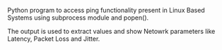 Python program to access ping functionality present in Linux Based Systems using subprocess module and popen().

The output is used to extract values and show Netowrk parameters like Latency, Packet Loss 
and Jitter.
